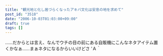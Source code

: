 ```yaml
---
title: "観光地と化し居づらくなったアキバ文化は安息の地を求めて"
post_id: "3518"
date: "2006-10-03T01:03:00+09:00"
draft: true
tags: []
---
```


……だからとは言え、なんでウチの目の前にある自販機にこんなネタアイテム置くかなぁ……まぁネタになるからいいけどさ 'Ａ｀
